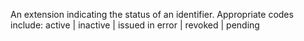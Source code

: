 An extension indicating the status of an identifier. Appropriate codes include: active | inactive | issued in error | revoked | pending